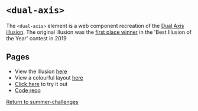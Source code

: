 # `<dual-axis>`

The `<dual-axis>` element is a web component recreation of the [Dual Axis illusion](https://killedbyapixel.github.io/Dual-Axis-Illusion/). The original illusion was the [first place winner](http://illusionoftheyear.com/2019/12/dual-axis-illusion/) in the 'Best Illusion of the Year' contest in 2019

## Pages

- View the illusion [here](./illusion.html)
- View a colourful layout [here](./colourful.html)
- [Click here](./tinker.html) to try it out
- [Code repo](https://github.com/UP940148/summer-programming-stuffs/tree/main/summer-challenges/1_dual-axis)

[Return to summer-challenges](../)
